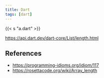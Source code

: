 ```yaml
---
title: Dart
tags: [dart]
---
```


{{< s "a.dart" >}}

<https://api.dart.dev/dart-core/List/length.html>

## References

- <https://programming-idioms.org/idiom/117>
- <https://rosettacode.org/wiki/Array_length>
